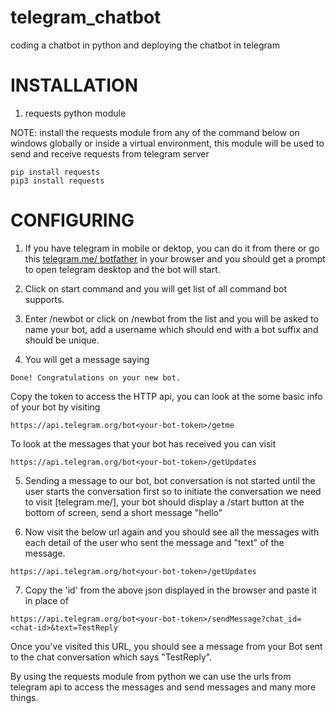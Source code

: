 
# telegram_chatbot
coding a chatbot in python and deploying the chatbot in telegram

# INSTALLATION
1. requests python module

NOTE: install the requests module from any of the command below on windows globally or inside a 
virtual environment, this module will be used to send and receive requests from telegram server

```
pip install requests
pip3 install requests
```

# CONFIGURING

1. If you have telegram in mobile or dektop, you can do it from there or go this [telegram.me/
botfather](https://telegram.me/botfather) in your browser and you should get a prompt to open 
telegram desktop and the bot will start.

2. Click on start command and you will get list of all command bot supports.

3. Enter /newbot or click on /newbot from the list and you will be asked to name your bot, add a 
username which should end with a bot suffix and should be unique.

4. You will get a message saying

```
Done! Congratulations on your new bot. 
```

Copy the token to access the HTTP api, you can look at the some basic info of your bot by visiting 

```
https://api.telegram.org/bot<your-bot-token>/getme
```

To look at the messages that your bot has received you can visit

```
https://api.telegram.org/bot<your-bot-token>/getUpdates
```

5. Sending a message to our bot, bot conversation is not started until the user starts the 
conversation first so to initiate the conversation we need to visit [telegram.me/<your-bot-username>],
your bot should display a /start button at the bottom of screen, send a short message "hello"

6. Now visit the below url again and you should see all the messages with each detail of the user who 
sent the message and "text" of the message.

```
https://api.telegram.org/bot<your-bot-token>/getUpdates
```

7. Copy the 'id' from the above json displayed in the browser and paste it in place of <chat-id>

```
https://api.telegram.org/bot<your-bot-token>/sendMessage?chat_id=<chat-id>&text=TestReply
```

Once you've visited this URL, you should see a message from your Bot sent to the chat conversation 
which says "TestReply".

By using the requests module from python we can use the urls from telegram api to access the messages
and send messages and many more things.